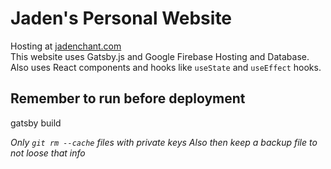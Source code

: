 # Jaden's Personal Website

Hosting at [jadenchant.com](https://jadenchant.com)  
This website uses Gatsby.js and Google Firebase Hosting and Database.
Also uses React components and hooks like `useState` and `useEffect` hooks.

## Remember to run before deployment

gatsby build

_Only `git rm --cache` files with private keys_
_Also then keep a backup file to not loose that info_

